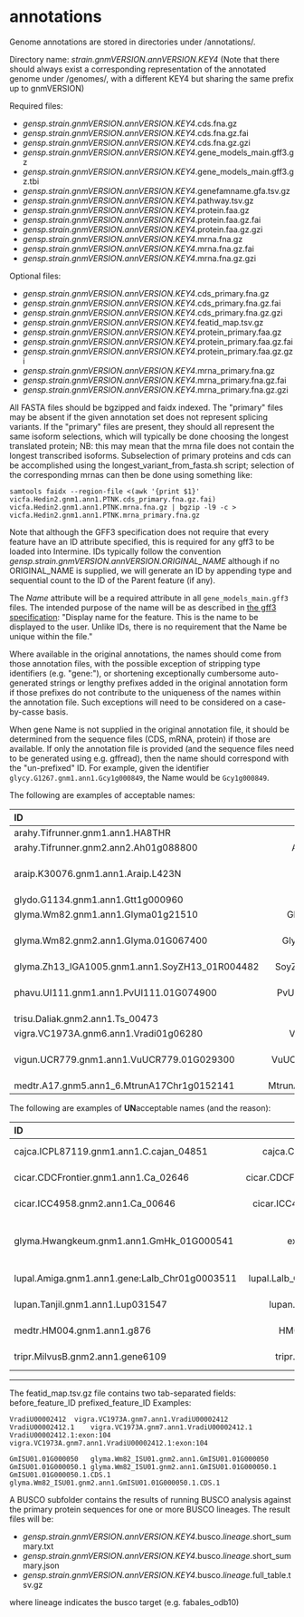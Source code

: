 # annotations

Genome annotations are stored in directories under /annotations/.

Directory name: _strain.gnmVERSION.annVERSION.KEY4_
(Note that there should always exist a corresponding representation of the annotated genome under /genomes/, with a different KEY4 but sharing the same prefix up to gnmVERSION)

Required files:
- _gensp.strain.gnmVERSION.annVERSION.KEY4_.cds.fna.gz
- _gensp.strain.gnmVERSION.annVERSION.KEY4_.cds.fna.gz.fai
- _gensp.strain.gnmVERSION.annVERSION.KEY4_.cds.fna.gz.gzi
- _gensp.strain.gnmVERSION.annVERSION.KEY4_.gene_models_main.gff3.gz
- _gensp.strain.gnmVERSION.annVERSION.KEY4_.gene_models_main.gff3.gz.tbi
- _gensp.strain.gnmVERSION.annVERSION.KEY4_.genefamname.gfa.tsv.gz
- _gensp.strain.gnmVERSION.annVERSION.KEY4_.pathway.tsv.gz
- _gensp.strain.gnmVERSION.annVERSION.KEY4_.protein.faa.gz
- _gensp.strain.gnmVERSION.annVERSION.KEY4_.protein.faa.gz.fai
- _gensp.strain.gnmVERSION.annVERSION.KEY4_.protein.faa.gz.gzi
- _gensp.strain.gnmVERSION.annVERSION.KEY4_.mrna.fna.gz
- _gensp.strain.gnmVERSION.annVERSION.KEY4_.mrna.fna.gz.fai
- _gensp.strain.gnmVERSION.annVERSION.KEY4_.mrna.fna.gz.gzi

Optional files:
- _gensp.strain.gnmVERSION.annVERSION.KEY4_.cds_primary.fna.gz
- _gensp.strain.gnmVERSION.annVERSION.KEY4_.cds_primary.fna.gz.fai
- _gensp.strain.gnmVERSION.annVERSION.KEY4_.cds_primary.fna.gz.gzi
- _gensp.strain.gnmVERSION.annVERSION.KEY4_.featid_map.tsv.gz
- _gensp.strain.gnmVERSION.annVERSION.KEY4_.protein_primary.faa.gz
- _gensp.strain.gnmVERSION.annVERSION.KEY4_.protein_primary.faa.gz.fai
- _gensp.strain.gnmVERSION.annVERSION.KEY4_.protein_primary.faa.gz.gzi
- _gensp.strain.gnmVERSION.annVERSION.KEY4_.mrna_primary.fna.gz
- _gensp.strain.gnmVERSION.annVERSION.KEY4_.mrna_primary.fna.gz.fai
- _gensp.strain.gnmVERSION.annVERSION.KEY4_.mrna_primary.fna.gz.gzi

All FASTA files should be bgzipped and faidx indexed.
The "primary" files may be absent if the given annotation set does not represent splicing variants. If the "primary" files are present, they should all represent the same isoform selections, which will typically be done choosing the longest translated protein; NB: this may mean that the mrna file does not contain the longest transcribed isoforms. Subselection of primary proteins and cds can be accomplished using the longest_variant_from_fasta.sh script; selection of the corresponding mrnas can then be done using something like:
```
samtools faidx --region-file <(awk '{print $1}' vicfa.Hedin2.gnm1.ann1.PTNK.cds_primary.fna.gz.fai) vicfa.Hedin2.gnm1.ann1.PTNK.mrna.fna.gz | bgzip -l9 -c > vicfa.Hedin2.gnm1.ann1.PTNK.mrna_primary.fna.gz
```

Note that although the GFF3 specification does not require that every feature have an ID attribute specified, this is required for any gff3 to be loaded into Intermine. IDs typically follow the convention _gensp.strain.gnmVERSION.annVERSION.ORIGINAL_NAME_ although if no ORIGINAL_NAME is supplied, we will generate an ID by appending type and sequential count to the ID of the Parent feature (if any).

The _Name_ attribute will be a required attribute in all `gene_models_main.gff3` files. The intended purpose of the name will be as described in [the gff3 specification](https://github.com/The-Sequence-Ontology/Specifications/blob/master/gff3.md): "Display name for the feature. This is the name to be displayed to the user. Unlike IDs, there is no requirement that the Name be unique within the file." 

Where available in the original annotations, the names should come from those annotation files, with the possible exception of stripping type identifiers (e.g. "gene:"), or shortening exceptionally cumbersome auto-generated strings or lengthy prefixes added in the original annotation form if those prefixes do not contribute to the uniqueness of the names within the annotation file. Such exceptions will need to be considered on a case-by-casse basis. 

When gene Name is not supplied in the original annotation file, it should be determined from the sequence files (CDS, mRNA, protein) if those are available. If only the annotation file is provided (and the sequence files need to be generated using e.g. gffread), then the name should correspond with the "un-prefixed" ID. For example, given the identifier `glycy.G1267.gnm1.ann1.Gcy1g000849`, the Name would be `Gcy1g000849`.

The following are examples of acceptable names:

| ID | Name | Reason |
| :--- | :---: | :---- |
| arahy.Tifrunner.gnm1.ann1.HA8THR | HA8THR | OK |
| arahy.Tifrunner.gnm2.ann2.Ah01g088800 | Ah01g088800 | OK |
| araip.K30076.gnm1.ann1.Araip.L423N | Araip.L423N | OK (prefix original) |
| glydo.G1134.gnm1.ann1.Gtt1g000960 | Gtt1g000960 | OK |
| glyma.Wm82.gnm1.ann1.Glyma01g21510 | Glyma01g21510 | OK |
| glyma.Wm82.gnm2.ann1.Glyma.01G067400 | Glyma.01G067400 | OK (prefix original) |
| glyma.Zh13_IGA1005.gnm1.ann1.SoyZH13_01R004482 | SoyZH13_01R004482 | OK |
| phavu.UI111.gnm1.ann1.PvUI111.01G074900 | PvUI111.01G074900 | OK (prefix original) |
| trisu.Daliak.gnm2.ann1.Ts_00473 | Ts_00473 | OK |
| vigra.VC1973A.gnm6.ann1.Vradi01g06280 | Vradi01g06280 | OK |
| vigun.UCR779.gnm1.ann1.VuUCR779.01G029300 | VuUCR779.01G029300 | OK (prefix original) |
| medtr.A17.gnm5.ann1_6.MtrunA17Chr1g0152141 | MtrunA17Chr1g0152141 | OK


The following are examples of **UN**acceptable names (and the reason): 

| ID | Name | Reason |
| :--- | :---: | :---- |
| cajca.ICPL87119.gnm1.ann1.C.cajan_04851 | cajca.C.cajan_04851 | gratuitous prefix |
| cicar.CDCFrontier.gnm1.ann1.Ca_02646 | cicar.CDCFrontier.Ca_02646 | gratuitous prefix |
| cicar.ICC4958.gnm2.ann1.Ca_00646 | cicar.ICC4958.Ca_00646 | gratuitous prefix |
| glyma.Hwangkeum.gnm1.ann1.GmHk_01G000541 | exosc3_1 | doesn't correspond with ID or sequences |
| lupal.Amiga.gnm1.ann1.gene:Lalb_Chr01g0003511 | lupal.Lalb_Chr01g0003511 | gratuitous prefix |
| lupan.Tanjil.gnm1.ann1.Lup031547 | lupan.Lup031547 | gratuitous prefix |
| medtr.HM004.gnm1.ann1.g876 | HM004.g876 | gratuitous prefix |
| tripr.MilvusB.gnm2.ann1.gene6109 | tripr.gene6109 | gratuitous prefix

<hr>

The featid_map.tsv.gz file contains two tab-separated fields: before_feature_ID  prefixed_feature_ID
Examples:
```
VradiU00002412	vigra.VC1973A.gnm7.ann1.VradiU00002412
VradiU00002412.1	vigra.VC1973A.gnm7.ann1.VradiU00002412.1
VradiU00002412.1:exon:104	vigra.VC1973A.gnm7.ann1.VradiU00002412.1:exon:104
```
```
GmISU01.01G000050	glyma.Wm82_ISU01.gnm2.ann1.GmISU01.01G000050
GmISU01.01G000050.1	glyma.Wm82_ISU01.gnm2.ann1.GmISU01.01G000050.1
GmISU01.01G000050.1.CDS.1	glyma.Wm82_ISU01.gnm2.ann1.GmISU01.01G000050.1.CDS.1
```

A BUSCO subfolder contains the results of running BUSCO analysis against the primary protein sequences for one or more BUSCO lineages. The result files will be:
- _gensp.strain.gnmVERSION.annVERSION.KEY4_.busco._lineage_.short_summary.txt
- _gensp.strain.gnmVERSION.annVERSION.KEY4_.busco._lineage_.short_summary.json
- _gensp.strain.gnmVERSION.annVERSION.KEY4_.busco._lineage_.full_table.tsv.gz

where lineage indicates the busco target (e.g. fabales_odb10)
